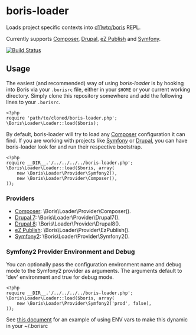 # boris-loader

Loads project specific contexts into [d11wtq/boris](https://github.com/d11wtq/boris) REPL.

Currently supports [Composer](http://getcomposer.org/), [Drupal](https://drupal.org/), [eZ Publish](http://ez.no/) and [Symfony](http://symfony.com/).

[![Build Status](https://travis-ci.org/tobiassjosten/boris-loader.png?branch=master)](https://travis-ci.org/tobiassjosten/boris-loader)

## Usage

The easiest (and recommended) way of using *boris-loader* is by hooking into Boris via your `.borisrc` file, either in your `$HOME` or your current working directory. Simply clone this repository somewhere and add the following lines to your `.borisrc`.

    <?php
    require 'path/to/cloned/boris-loader.php';
    \Boris\Loader\Loader::load($boris);

By default, boris-loader will try to load any [Composer](https://getcomposer.org/) configuration it can find. If you are working with projects like [Symfony](http://symfony.com/) or [Drupal](https://drupal.org/), you can have boris-loader look for and run their respective bootstrap.

    <?php
    require __DIR__.'/../../../../boris-loader.php';
    \Boris\Loader\Loader::load($boris, array(
        new \Boris\Loader\Provider\Symfony2(),
        new \Boris\Loader\Provider\Composer(),
    ));

### Providers

- [Composer](https://getcomposer.org/): \Boris\Loader\Provider\Composer().
- [Drupal 7](https://drupal.org/): \Boris\Loader\Provider\Drupal7().
- [Drupal 8](https://drupal.org/): \Boris\Loader\Provider\Drupal8().
- [eZ Publish](http://ez.no/): \Boris\Loader\Provider\EzPublish().
- [Symfony2](http://symfony.com/): \Boris\Loader\Provider\Symfony2().

### Symfony2 Provider Environment and Debug
You can optionally pass the configuration environment name and debug mode to the Symfony2 provider as arguments. The arguments default to 'dev' environment and true for debug mode.

    <?php
    require __DIR__.'/../../../../boris-loader.php';
    \Boris\Loader\Loader::load($boris, array(
        new \Boris\Loader\Provider\Symfony2('prod', false),
    ));
    
See [this document](symfony2_env_vars.md) for an example of using ENV vars to make this dynamic in your ~/.borisrc
